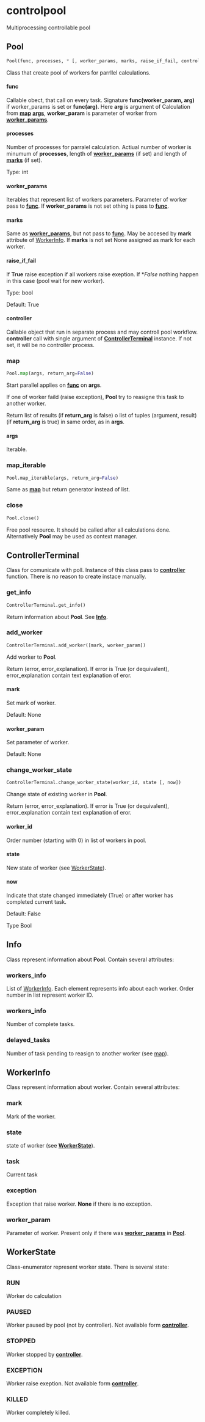 # controlpool

Multiprocessing controllable pool

## Pool
```python
Pool(func, processes, * [, worker_params, marks, raise_if_fail, controller])
```
Class that create pool of workers for parrllel calculations.

#### func
Callable obect, that call on every task. Signature **func(worker_param, arg)** if worker_params is set or **func(arg)**. Here **arg** is argument of Calculation from **[map](#map)** **[args](#args)**, **worker_param** is parameter of worker from **[worker_params](#worker_params)**.

#### processes
Number of processes for parralel calculation. Actiual number of worker is minumum of **processes**, length of **[worker_params](#worker_params)** (if set) and length of **[marks](#marks)** (if set).

Type: int

#### worker_params

Iterables that represent list of workers parameters. Parameter of worker pass to **[func](#func)**. If **worker_params** is not set othing is pass to **[func](#func)**.

#### marks

Same as **[worker_params](#worker_params)**, but not pass to **[func](#func)**. May be accesed by **mark** attribute of [WorkerInfo](#WorkerInfo). If **marks** is not set None assigned as mark for each worker.

#### raise_if_fail

If **True** raise exception if all workers raise exeption. If **False* nothing happen in this case (pool wait for new worker).

Type: bool

Default: True

#### controller

Callable object that run in separate process and may controll pool workflow. **controller** call with single argument of **[ControllerTerminal](#ControllerTerminal)** instance. If not set, it will be no controller process.

### map
```python
Pool.map(args, return_arg=False)
```

Start parallel applies  on **[func](#func)** on **args**.

If one of worker faild (raise exception), **Pool** try to reasigne this task to another worker. 

Return list of results (if **return_arg** is false) o list of tuples (argument, result) (if  **return_arg** is true) in same order, as in **args**.

#### args

Iterable.

### map_iterable
```python
Pool.map_iterable(args, return_arg=False)
```

Same as **[map](#map)** but return generator instead of list.

### close
```python
Pool.close()
```

Free pool resource. It should be called after all calculations done. Alternatively **Pool** may be used as context manager.

## ControllerTerminal

Class for comunicate with poll. Instance of this class pass to **[controller](#controller)** function. There is no reason to create instace manually.

### get_info
```python
ControllerTerminal.get_info()
```

Return information about **Pool**. See **[Info](#Info)**.

### add_worker
```python
ControllerTerminal.add_worker([mark, worker_param])
```

Add worker to **Pool**.

Return (error, error_explanation). If error is True (or dequivalent), error_explanation contain text explanation of eror.

#### mark

Set mark of worker.

Default: None

#### worker_param

Set parameter of worker.

Default: None

### change_worker_state
```python
ControllerTerminal.change_worker_state(worker_id, state [, now])
```
Change state of existing worker in **Pool**.

Return (error, error_explanation). If error is True (or dequivalent), error_explanation contain text explanation of eror.

#### worker_id

Order number (starting with 0) in list of workers in pool.

#### state

New state of worker (see [WorkerState](#WorkerState)).

#### now

Indicate that state changed immediately (True) or after worker has completed current task.

Default: False

Type Bool

## Info

Class represent information about **Pool**. Contain several attributes:

### workers_info

List of [WorkerInfo](#WorkerInfo). Each element represents info about each worker. Order number in list represent worker ID.

### workers_info

Number of complete tasks.

### delayed_tasks

Number of task pending to reasign to another worker (see [map](#map)).

## WorkerInfo

Class represent information about worker. Contain several attributes:

### mark

Mark of the worker.

### state

state of worker (see **[WorkerState](#WorkerState)**).

### task

Current task

### exception

Exception that raise worker. **None** if there is no exception.

### worker_param

Parameter of worker. Present only if there was **[worker_params](#worker_params)** in **[Pool](#Pool)**.

## WorkerState

Class-enumerator represent worker state. There is several state:

### RUN

Worker do calculation

### PAUSED

Worker paused by pool (not by controller). Not available form **[controller](#controller)**.

### STOPPED

Worker stopped by **[controller](#controller)**.

### EXCEPTION

Worker raise exeption. Not available form **[controller](#controller)**.

### KILLED

Worker completely killed.